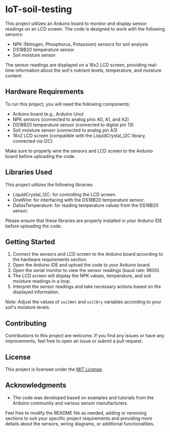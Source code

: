 # IoT-soil-testing

This project utilizes an Arduino board to monitor and display sensor readings on an LCD screen. The code is designed to work with the following sensors:

- NPK (Nitrogen, Phosphorus, Potassium) sensors for soil analysis
- DS18B20 temperature sensor
- Soil moisture sensor

The sensor readings are displayed on a 16x2 LCD screen, providing real-time information about the soil's nutrient levels, temperature, and moisture content.

## Hardware Requirements

To run this project, you will need the following components:

- Arduino board (e.g., Arduino Uno)
- NPK sensors (connected to analog pins A0, A1, and A2)
- DS18B20 temperature sensor (connected to digital pin 13)
- Soil moisture sensor (connected to analog pin A3)
- 16x2 LCD screen (compatible with the LiquidCrystal_I2C library, connected via I2C)

Make sure to properly wire the sensors and LCD screen to the Arduino board before uploading the code.

## Libraries Used

This project utilizes the following libraries:

- LiquidCrystal_I2C: for controlling the LCD screen.
- OneWire: for interfacing with the DS18B20 temperature sensor.
- DallasTemperature: for reading temperature values from the DS18B20 sensor.

Please ensure that these libraries are properly installed in your Arduino IDE before uploading the code.

## Getting Started

1. Connect the sensors and LCD screen to the Arduino board according to the hardware requirements section.
2. Open the Arduino IDE and upload the code to your Arduino board.
3. Open the serial monitor to view the sensor readings (baud rate: 9600).
4. The LCD screen will display the NPK values, temperature, and soil moisture readings in a loop.
5. Interpret the sensor readings and take necessary actions based on the displayed information.

Note: Adjust the values of `soilWet` and `soilDry` variables according to your soil's moisture levels.

## Contributing

Contributions to this project are welcome. If you find any issues or have any improvements, feel free to open an issue or submit a pull request.

## License

This project is licensed under the [MIT License](LICENSE).

## Acknowledgments

- The code was developed based on examples and tutorials from the Arduino community and various sensor manufacturers.

Feel free to modify the README file as needed, adding or removing sections to suit your specific project requirements and providing more details about the sensors, wiring diagrams, or additional functionalities.
